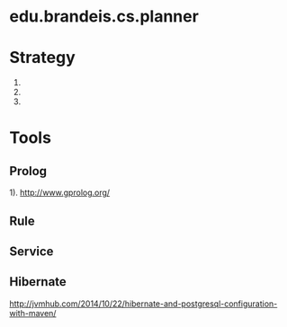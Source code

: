 # edu.brandeis.cs.planner




# Strategy

1. 
2. 
3. 


# Tools

## Prolog

1). http://www.gprolog.org/

## Rule


## Service


## Hibernate
http://jvmhub.com/2014/10/22/hibernate-and-postgresql-configuration-with-maven/


